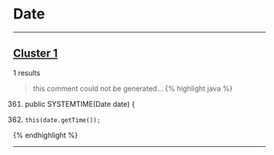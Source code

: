# Date

***

## [Cluster 1](./1)
1 results
> this comment could not be generated...
{% highlight java %}
361. public SYSTEMTIME(Date date) {
362.     this(date.getTime());
{% endhighlight %}

***

